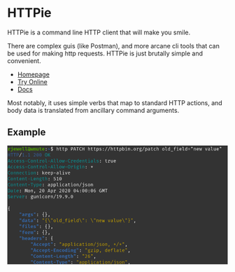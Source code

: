 # HTTPie
HTTPie is a command line HTTP client that will make you smile.

There are complex guis (like Postman), and more arcane cli tools that can be used for making http requests. HTTPie is just brutally simple and convenient.

- [Homepage](https://httpie.org/)
- [Try Online](https://httpie.org/run)
- [Docs](https://httpie.org/docs)

Most notably, it uses simple verbs that map to standard HTTP actions, and body data is translated from ancillary command arguments. 

## Example
![HTTPie Example](httpie-1.png)